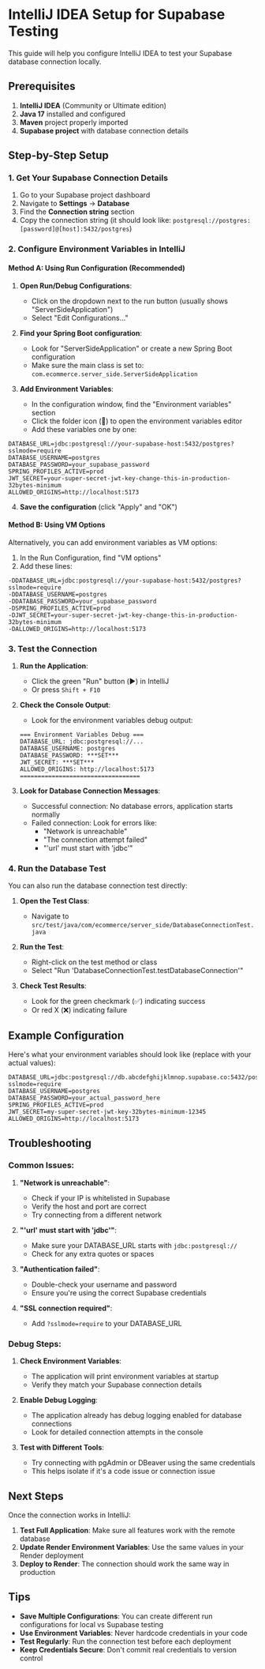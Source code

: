 # IntelliJ IDEA Setup for Supabase Testing

This guide will help you configure IntelliJ IDEA to test your Supabase database connection locally.

## Prerequisites

1. **IntelliJ IDEA** (Community or Ultimate edition)
2. **Java 17** installed and configured
3. **Maven** project properly imported
4. **Supabase project** with database connection details

## Step-by-Step Setup

### 1. Get Your Supabase Connection Details

1. Go to your Supabase project dashboard
2. Navigate to **Settings** → **Database**
3. Find the **Connection string** section
4. Copy the connection string (it should look like: `postgresql://postgres:[password]@[host]:5432/postgres`)

### 2. Configure Environment Variables in IntelliJ

#### Method A: Using Run Configuration (Recommended)

1. **Open Run/Debug Configurations**:
   - Click on the dropdown next to the run button (usually shows "ServerSideApplication")
   - Select "Edit Configurations..."

2. **Find your Spring Boot configuration**:
   - Look for "ServerSideApplication" or create a new Spring Boot configuration
   - Make sure the main class is set to: `com.ecommerce.server_side.ServerSideApplication`

3. **Add Environment Variables**:
   - In the configuration window, find the "Environment variables" section
   - Click the folder icon (📁) to open the environment variables editor
   - Add these variables one by one:

```
DATABASE_URL=jdbc:postgresql://your-supabase-host:5432/postgres?sslmode=require
DATABASE_USERNAME=postgres
DATABASE_PASSWORD=your_supabase_password
SPRING_PROFILES_ACTIVE=prod
JWT_SECRET=your-super-secret-jwt-key-change-this-in-production-32bytes-minimum
ALLOWED_ORIGINS=http://localhost:5173
```

4. **Save the configuration** (click "Apply" and "OK")

#### Method B: Using VM Options

Alternatively, you can add environment variables as VM options:

1. In the Run Configuration, find "VM options"
2. Add these lines:
```
-DDATABASE_URL=jdbc:postgresql://your-supabase-host:5432/postgres?sslmode=require
-DDATABASE_USERNAME=postgres
-DDATABASE_PASSWORD=your_supabase_password
-DSPRING_PROFILES_ACTIVE=prod
-DJWT_SECRET=your-super-secret-jwt-key-change-this-in-production-32bytes-minimum
-DALLOWED_ORIGINS=http://localhost:5173
```

### 3. Test the Connection

1. **Run the Application**:
   - Click the green "Run" button (▶️) in IntelliJ
   - Or press `Shift + F10`

2. **Check the Console Output**:
   - Look for the environment variables debug output:
   ```
   === Environment Variables Debug ===
   DATABASE_URL: jdbc:postgresql://...
   DATABASE_USERNAME: postgres
   DATABASE_PASSWORD: ***SET***
   JWT_SECRET: ***SET***
   ALLOWED_ORIGINS: http://localhost:5173
   ==================================
   ```

3. **Look for Database Connection Messages**:
   - Successful connection: No database errors, application starts normally
   - Failed connection: Look for errors like:
     - "Network is unreachable"
     - "The connection attempt failed"
     - "'url' must start with 'jdbc'"

### 4. Run the Database Test

You can also run the database connection test directly:

1. **Open the Test Class**:
   - Navigate to `src/test/java/com/ecommerce/server_side/DatabaseConnectionTest.java`

2. **Run the Test**:
   - Right-click on the test method or class
   - Select "Run 'DatabaseConnectionTest.testDatabaseConnection'"

3. **Check Test Results**:
   - Look for the green checkmark (✅) indicating success
   - Or red X (❌) indicating failure

## Example Configuration

Here's what your environment variables should look like (replace with your actual values):

```
DATABASE_URL=jdbc:postgresql://db.abcdefghijklmnop.supabase.co:5432/postgres?sslmode=require
DATABASE_USERNAME=postgres
DATABASE_PASSWORD=your_actual_password_here
SPRING_PROFILES_ACTIVE=prod
JWT_SECRET=my-super-secret-jwt-key-32bytes-minimum-12345
ALLOWED_ORIGINS=http://localhost:5173
```

## Troubleshooting

### Common Issues:

1. **"Network is unreachable"**:
   - Check if your IP is whitelisted in Supabase
   - Verify the host and port are correct
   - Try connecting from a different network

2. **"'url' must start with 'jdbc'"**:
   - Make sure your DATABASE_URL starts with `jdbc:postgresql://`
   - Check for any extra quotes or spaces

3. **"Authentication failed"**:
   - Double-check your username and password
   - Ensure you're using the correct Supabase credentials

4. **"SSL connection required"**:
   - Add `?sslmode=require` to your DATABASE_URL

### Debug Steps:

1. **Check Environment Variables**:
   - The application will print environment variables at startup
   - Verify they match your Supabase connection details

2. **Enable Debug Logging**:
   - The application already has debug logging enabled for database connections
   - Look for detailed connection attempts in the console

3. **Test with Different Tools**:
   - Try connecting with pgAdmin or DBeaver using the same credentials
   - This helps isolate if it's a code issue or connection issue

## Next Steps

Once the connection works in IntelliJ:

1. **Test Full Application**: Make sure all features work with the remote database
2. **Update Render Environment Variables**: Use the same values in your Render deployment
3. **Deploy to Render**: The connection should work the same way in production

## Tips

- **Save Multiple Configurations**: You can create different run configurations for local vs Supabase testing
- **Use Environment Variables**: Never hardcode credentials in your code
- **Test Regularly**: Run the connection test before each deployment
- **Keep Credentials Secure**: Don't commit real credentials to version control
